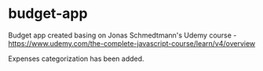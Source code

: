 # budget-app
Budget app created basing on Jonas Schmedtmann's Udemy course - https://www.udemy.com/the-complete-javascript-course/learn/v4/overview

Expenses categorization has been added.
